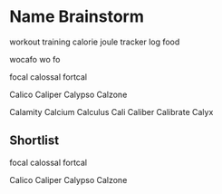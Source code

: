 # Name Brainstorm

workout
training
calorie
joule
tracker
log
food

wocafo
wo fo 

focal
calossal
fortcal

Calico
Caliper
Calypso
Calzone

Calamity
Calcium
Calculus
Cali
Caliber
Calibrate
Calyx

## Shortlist

focal
calossal
fortcal

Calico
Caliper
Calypso
Calzone